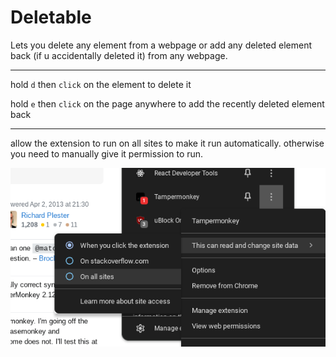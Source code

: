 # Deletable

Lets you delete any element from a webpage or add any deleted element back (if u accidentally deleted it) from any webpage.

---

hold ` d ` then ` click ` on the element to delete it

hold ` e ` then ` click ` on the page anywhere to add the recently deleted element back

---

allow the extension to run on all sites to make it run automatically. otherwise you need to manually give it permission to run.

![make_script_run_automatically](./make_script_run_automatically.png) 
